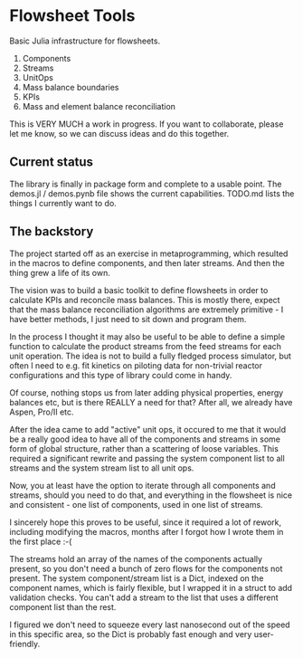 # Flowsheet Tools

Basic Julia infrastructure for flowsheets.

1. Components
2. Streams
3. UnitOps
4. Mass balance boundaries
5. KPIs
6. Mass and element balance reconciliation

This is VERY MUCH a work in progress. If you want to collaborate, please let me know, so
we can discuss ideas and do this together.

## Current status

The library is finally in package form and complete to a usable point. The demos.jl / demos.pynb file shows the current capabilities.
TODO.md lists the things I currently want to do.

## The backstory

The project started off as an exercise in metaprogramming, which resulted in the macros to define
components, and then later streams. And then the thing grew a life of its own.

The vision was to build a basic toolkit to define flowsheets in order to calculate KPIs
and reconcile mass balances. This is mostly there, expect that the mass balance reconciliation
algorithms are extremely primitive - I have better methods, I just need to sit down and program
them.

In the process I thought it may also be useful to be able to define a simple function to
calculate the product streams from the feed streams for each unit operation. The idea is not
to build a fully fledged process simulator, but often I need to e.g. fit kinetics on piloting
data for non-trivial reactor configurations and this type of library could come in handy.

Of course, nothing stops us from later adding physical properties, energy balances etc, but
is there REALLY a need for that? After all, we already have Aspen, Pro/II etc.

After the idea came to add "active" unit ops, it occured to me that it would be a really good
idea to have all of the components and streams in some form of global structure, rather than
a scattering of loose variables. This required a significant rewrite and passing the system
component list to all streams and the system stream list to all unit ops.

Now, you at least have the option to iterate through all components and streams, should you
need to do that, and everything in the flowsheet is nice and consistent - one list of components, 
used in one list of streams.

I sincerely hope this proves to be useful, since it required a lot of rework, including modifying
the macros, months after I forgot how I wrote them in the first place :-(

The streams hold an array of the names of the components actually present, so you don't
need a bunch of zero flows for the components not present. The system component/stream list is a Dict,
indexed on the component names, which is fairly flexible, but I wrapped it in a struct to add validation
checks. You can't add a stream to the list that uses a different component list than the rest.

I figured we don't need to squeeze every last nanosecond out of the speed in this specific area, so the
Dict is probably fast enough and very user-friendly.
